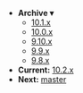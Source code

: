 <!-- _navbar.md -->

* **Archive ▾**
  * [10.1.x](/_archive/10.1.x/)
  * [10.0.x](/_archive/10.0.x/)
  * [9.10.x](/_archive/9.10.x/)
  * [9.9.x](/_archive/9.9.x/)
  * [9.8.x](/_archive/9.8.x/)
* **Current:** [10.2.x](/)
* **Next:** [master](/_master/)